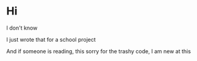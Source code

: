 # Hi
I don't know <p>
I just wrote that for a school project <p>
And if someone is reading, this sorry for the trashy code, I am new at this

